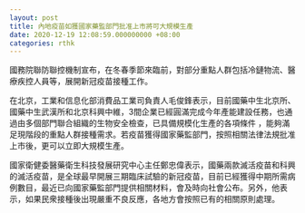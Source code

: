 ```yaml
---
layout: post
title: 內地疫苗如獲國家藥監部門批准上市將可大規模生產
date: 2020-12-19 12:08:59.000000000 +08:00
categories: rthk
---
```


國務院聯防聯控機制宣布，在冬春季節來臨前，對部分重點人群包括冷鏈物流、醫療疾控人員等，展開新冠疫苗接種工作。

在北京，工業和信息化部消費品工業司負責人毛俊鋒表示，目前國藥中生北京所、國藥中生武漢所和北京科興中維，3間企業已經圓滿完成今年產能建設任務，也通過由多個部門聯合組織的生物安全檢查，已具備規模化生產的各項條件 ，能夠滿足現階段的重點人群接種需求。若疫苗獲得國家藥監部門，按照相關法律法規批准上市後，更可以立即大規模生產。

國家衛健委醫藥衛生科技發展研究中心主任鄭忠偉表示，國藥兩款滅活疫苗和科興的滅活疫苗，是全球最早開展三期臨床試驗的新冠疫苗，目前已經獲得中期所需病例數目，最近已向國家藥監部門提供相關材料，會及時向社會公布。另外，他表示，如果民衆接種後出現嚴重不良反應，各地方會按照已有的相關原則處理。
